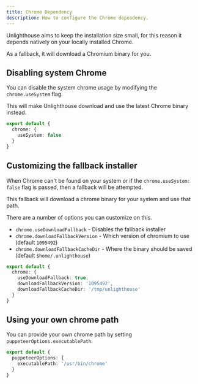 ```yaml
---
title: Chrome Dependency
description: How to configure the Chrome dependency.
---
```


Unlighthouse aims to keep the installation size small, for this reason it depends natively on your locally installed
Chrome.

As a fallback, it will download a Chromium binary for you.

## Disabling system Chrome

You can disable the system chrome usage by modifying the `chrome.useSystem` flag. 

This will make Unlighthouse download and use the latest Chrome binary instead.

```ts
export default {
  chrome: {
    useSystem: false
  }
}
```

## Customizing the fallback installer

When Chrome can't be found on your system or if the `chrome.useSystem: false` flag is passed, then a fallback will be attempted.

This fallback will download a chrome binary for your system and use that path.

There are a number of options you can customize on this.

- `chrome.useDownloadFallback` - Disables the fallback installer
- `chrome.downloadFallbackVersion` - Which version of chromium to use (default `1095492`)
- `chrome.downloadFallbackCacheDir` - Where the binary should be saved (default `$home/.unlighthouse`)

```ts
export default {
  chrome: {
    useDownloadFallback: true,
    downloadFallbackVersion: '1095492',
    downloadFallbackCacheDir: '/tmp/unlighthouse'
  }
}
```

## Using your own chrome path

You can provide your own chrome path by setting `puppeteerOptions.executablePath`.

```ts
export default {
  puppeteerOptions: {
    executablePath: '/usr/bin/chrome'
  }
}
```
